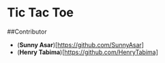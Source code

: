 # Tic Tac Toe

##Contributor
- (**Sunny Asar**)[https://github.com/SunnyAsar]
- (**Henry Tabima**)[https://github.com/HenryTabima]
